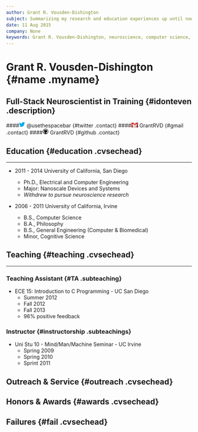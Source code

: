 ```yaml
---
author: Grant R. Vousden-Dishington
subject: Summarizing my research and education experiences up until now in a web-friendly format
date: 11 Aug 2015
company: None
keywords: Grant R. Vousden-Dishington, neuroscience, computer science, programming, machine learning, electrophysiology, computational psychiatry, CV, teaching
---
```


# Grant R. Vousden-Dishington {#name .myname}

## Full-Stack Neuroscientist in Training {#idonteven .description}

####![](icons/twitter.png) @usethespacebar {#twitter .contact} 
####![](icons/gmail.png) GrantRVD {#gmail .contact}
####![](icons/github.png) GrantRVD {#github .contact}

## Education {#education .cvsechead}
* * * *
* 2011 - 2014   University of California, San Diego
    + Ph.D., Electrical and Computer Engineering
    - Major: Nanoscale Devices and Systems
    + *Withdrew to pursue neuroscience research*

* 2006 - 2011   University of California, Irvine
    + B.S., Computer Science
    + B.A., Philosophy
    + B.S., General Engineering (Computer & Biomedical)
    + Minor, Cognitive Science

## Teaching {#teaching .cvsechead}
* * * *
### Teaching Assistant {#TA .subteaching}
* ECE 15: Introduction to C Programming - UC San Diego
    - Summer 2012
    - Fall 2012
    - Fall 2013
    + 96% positive feedback

### Instructor {#instructorship .subteachings}
* Uni Stu 10 - Mind/Man/Machine Seminar - UC Irvine
    - Spring 2009
    - Spring 2010
    - Sprint 2011

## Outreach & Service {#outreach .cvsechead}

## Honors & Awards {#awards .cvsechead}

## Failures {#fail .cvsechead}